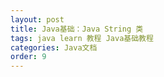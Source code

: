 ```yaml
---
layout: post
title: Java基础：Java String 类
tags: java learn 教程 Java基础教程
categories: Java文档
order: 9
---
```


